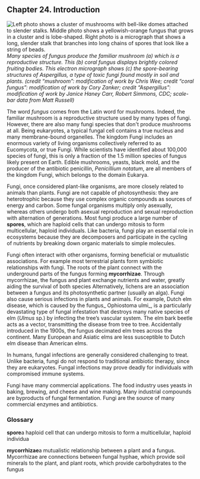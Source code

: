 ##  Chapter 24. Introduction 

![Left photo shows a cluster of mushrooms with bell-like domes attached to slender stalks. Middle photo shows a yellowish-orange fungus that grows in a cluster and is lobe-shaped. Right photo is a micrograph that shows a long, slender stalk that branches into long chains of spores that look like a string of beads.][1] _Many species of fungus produce the familiar mushroom (a) which is a reproductive structure. This (b) coral fungus displays brightly colored fruiting bodies. This electron micrograph shows (c) the spore-bearing structures of _Aspergillus_, a type of toxic fungi found mostly in soil and plants. (credit “mushroom”: modification of work by Chris Wee; credit “coral fungus”: modification of work by Cory Zanker; credit “_Aspergillus_”: modification of work by Janice Haney Carr, Robert Simmons, CDC; scale-bar data from Matt Russell)_

The word _fungus_ comes from the Latin word for mushrooms. Indeed, the familiar mushroom is a reproductive structure used by many types of fungi. However, there are also many fungi species that don't produce mushrooms at all. Being eukaryotes, a typical fungal cell contains a true nucleus and many membrane-bound organelles. The kingdom Fungi includes an enormous variety of living organisms collectively referred to as Eucomycota, or true Fungi. While scientists have identified about 100,000 species of fungi, this is only a fraction of the 1.5 million species of fungus likely present on Earth. Edible mushrooms, yeasts, black mold, and the producer of the antibiotic penicillin, _Penicillium notatum_, are all members of the kingdom Fungi, which belongs to the domain Eukarya.

Fungi, once considered plant-like organisms, are more closely related to animals than plants. Fungi are not capable of photosynthesis: they are heterotrophic because they use complex organic compounds as sources of energy and carbon. Some fungal organisms multiply only asexually, whereas others undergo both asexual reproduction and sexual reproduction with alternation of generations. Most fungi produce a large number of **spores**, which are haploid cells that can undergo mitosis to form multicellular, haploid individuals. Like bacteria, fungi play an essential role in ecosystems because they are decomposers and participate in the cycling of nutrients by breaking down organic materials to simple molecules.

Fungi often interact with other organisms, forming beneficial or mutualistic associations. For example most terrestrial plants form symbiotic relationships with fungi. The roots of the plant connect with the underground parts of the fungus forming **mycorrhizae**. Through mycorrhizae, the fungus and plant exchange nutrients and water, greatly aiding the survival of both species Alternatively, lichens are an association between a fungus and its photosynthetic partner (usually an alga). Fungi also cause serious infections in plants and animals. For example, Dutch elm disease, which is caused by the fungus_ Ophiostoma ulmi_, is a particularly devastating type of fungal infestation that destroys many native species of elm (_Ulmus_ sp.) by infecting the tree’s vascular system. The elm bark beetle acts as a vector, transmitting the disease from tree to tree. Accidentally introduced in the 1900s, the fungus decimated elm trees across the continent. Many European and Asiatic elms are less susceptible to Dutch elm disease than American elms.

In humans, fungal infections are generally considered challenging to treat. Unlike bacteria, fungi do not respond to traditional antibiotic therapy, since they are eukaryotes. Fungal infections may prove deadly for individuals with compromised immune systems.

Fungi have many commercial applications. The food industry uses yeasts in baking, brewing, and cheese and wine making. Many industrial compounds are byproducts of fungal fermentation. Fungi are the source of many commercial enzymes and antibiotics.

### Glossary

**spore**a haploid cell that can undergo mitosis to form a multicellular, haploid individua

**mycorrhizae**a mutualistic relationship between a plant and a fungus. Mycorrhizae are connections between fungal hyphae, which provide soil minerals to the plant, and plant roots, which provide carbohydrates to the fungus

   [1]: https://cnx.org/resources/59eead73cd7d30c4bc75e57e6498a3383f8c9bde/Figure_24_00_01abcf.jpg

